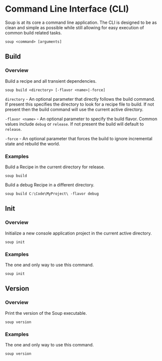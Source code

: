 # Command Line Interface (CLI)
Soup is at its core a command line application. The CLI is designed to be as clean and simple as possible while still allowing for easy execution of common build related tasks.

```
soup <command> [arguments]
```

## Build
### Overview
Build a recipe and all transient dependencies.
```
soup build <directory> [-flavor <name>|-force]
```

`directory` - An optional parameter that directly follows the build command. If present this specifies the directory to look for a recipe file to build. If not present then the build command will use the current active directory.

`-flavor <name>` - An optional parameter to specify the build flavor. Common values include `debug` or `release`. If not present the build will default to `release`.

`-force` - An optional parameter that forces the build to ignore incremental state and rebuild the world.

### Examples
Build a Recipe in the current directory for release.
```
soup build
```

Build a debug Recipe in a different directory.
```
soup build C:\Code\MyProject\ -flavor debug
```

## Init
### Overview
Initialize a new console application project in the current active directory.
```
soup init
```

### Examples
The one and only way to use this command.
```
soup init
```

## Version
### Overview
Print the version of the Soup executable.
```
soup version
```

### Examples
The one and only way to use this command.
```
soup version
```